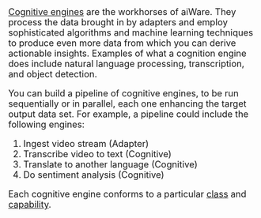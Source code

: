 <!-- markdownlint-disable first-line-h1 -->

[Cognitive engines](/developer/engines/cognitive/) are the workhorses of aiWare.
They process the data brought in by adapters and employ sophisticated algorithms and machine learning techniques to produce even more data from which you can derive actionable insights.
Examples of what a cognition engine does include natural language processing, transcription, and object detection.

You can build a pipeline of cognitive engines, to be run sequentially or in parallel, each one enhancing the target output data set.  For example, a pipeline could include the following engines:

1. Ingest video stream (Adapter)
2. Transcribe video to text (Cognitive)
3. Translate to another language (Cognitive)
4. Do sentiment analysis (Cognitive)

Each cognitive engine conforms to a particular [class](/developer/engines/cognitive/?id=classes) and [capability](/developer/engines/cognitive/?id=capabilities).

<style>
     p, ul, ol, li { font-size: 18px !important;}
</style>